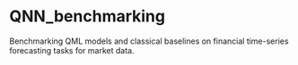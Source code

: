 # QNN_benchmarking
Benchmarking QML models and classical baselines on financial time-series forecasting tasks for market data.
